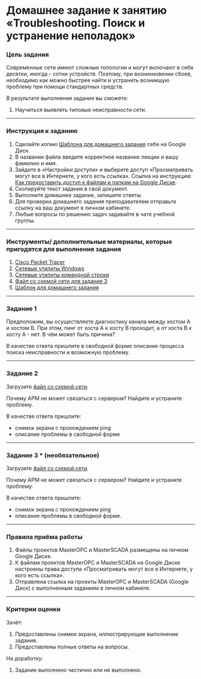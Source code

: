 # Домашнее задание к занятию «Troubleshooting. Поиск и устранение неполадок»

### Цель задания

Современные сети имеют сложные топологии и могут включают в себя десятки, иногда - сотни устройств.  Поэтому, при возникновении сбоев, необходимо как можно быстрее найти и устранить возникшую проблему при помощи стандартных средств.

В результате выполнения задания вы сможете:

1. Научиться выявлять типовые неисправности сети.

------

### Инструкция к заданию

1. Сделайте копию [Шаблона для домашнего задания](https://docs.google.com/document/d/1ZwflCPbe7olTI19U0xqEYVNfTLEeeNxX1tAkWZomyzw/edit?usp=sharing) себе на Google Диск.
2. В названии файла введите корректное название лекции и вашу фамилию и имя.
3. Зайдите в «Настройки доступа» и выберите доступ «Просматривать могут все в Интернете, у кого есть ссылка». Ссылка на инструкцию [Как предоставить доступ к файлам и папкам на Google Диске](https://support.google.com/docs/answer/2494822?hl=ru&co=GENIE.Platform%3DDesktop).
4. Скопируйте текст задания в свой документ.
5. Выполните домашнее задание, запишите ответы.
6. Для проверки домашнего задания преподавателем отправьте ссылку на ваш документ в личном кабинете.
7. Любые вопросы по решению задач задавайте в чате учебной группы.

------

### Инструменты/ дополнительные материалы, которые пригодятся для выполнения задания

1. [Cisco Packet Tracer](https://www.netacad.com/ru/courses/packet-tracer)
2. [Сетевые утилиты Windows](http://stilus-doctus.narod.ru/netutil.html)
3. [Сетевые утилиты командной строки](https://tech-geek.ru/network-command-line-utilities/)
4. [Файл со схемой сети для задания 3](https://github.com/netology-code/pnet-homeworks/blob/main/9/trouble_task3.pkt)
5. [Шаблон для домашнего задания](https://docs.google.com/document/d/1ZwflCPbe7olTI19U0xqEYVNfTLEeeNxX1tAkWZomyzw/edit?usp=sharing)

------


### Задание 1

Предположим, вы осуществляете диагностику канала между хостом А и хостом В. При этом, пинг от хоста А к хосту В проходит, а от хоста В к хосту А - нет. В чём может быть причина?

В качестве ответа пришлите в свободной форме описание процесса поиска неисправности и возможную проблему.

------

### Задание 2

Загрузите [файл со схемой сети](https://github.com/netology-code/pnet-homeworks/blob/main/9/trouble_task2.pkt).

Почему АРМ не может связаться с сервером? Найдите и устраните проблему.



В качестве ответа пришлите:

- снимок экрана с прохождением ping
- описание проблемы в свободной форме

------ 

### Задание 3 * (необязательное)

Загрузите [файл со схемой сети](https://github.com/netology-code/pnet-homeworks/blob/main/9/trouble_task3.pkt).

Почему АРМ не может связаться с сервером? Найдите и устраните проблему.

В качестве ответа пришлите:

- снимок экрана с прохождением ping
- описание проблемы в свободной форме.

------

### Правила приёма работы

1. Файлы проектов MasterOPC и MasterSCADA размещены на личном Google Диске.
2. К файлам проектов MasterOPC и MasterSCADA на Google Диске настроены права доступа «Просматривать могут все в Интернете, у кого есть ссылка».
3. Отправлена ссылка на проекты MasterOPC и MasterSCADA (Google Диск) с выполненным заданием в личном кабинете.

------

### Критерии оценки

Зачёт:

1. Предоставлены снимки экрана, иллюстрирующие выполнение задания.
2. Предоставлены полные ответы на вопросы.

На доработку:

1. Задание выполнено частично или не выполнено.
